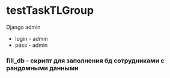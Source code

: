 # testTaskTLGroup

Django admin 
* login - admin 
* pass - admin

### fill_db - скрипт для заполнения бд сотрудниками с рандомными данными
